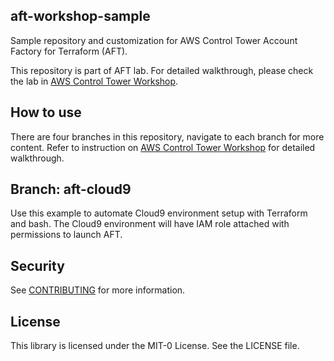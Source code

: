 ## aft-workshop-sample

Sample repository and customization for AWS Control Tower Account Factory for Terraform (AFT).

This repository is part of AFT lab. For detailed walkthrough, please check the lab in [AWS Control Tower Workshop](https://controltower.aws-management.tools/automation/).

## How to use 

There are four branches in this repository, navigate to each branch for more content. Refer to instruction on [AWS Control Tower Workshop](https://controltower.aws-management.tools/automation/) for detailed walkthrough.

## Branch: aft-cloud9 

Use this example to automate Cloud9 environment setup with Terraform and bash. The Cloud9 environment will have IAM role attached with permissions to launch AFT.

## Security

See [CONTRIBUTING](CONTRIBUTING.md#security-issue-notifications) for more information.

## License

This library is licensed under the MIT-0 License. See the LICENSE file.

